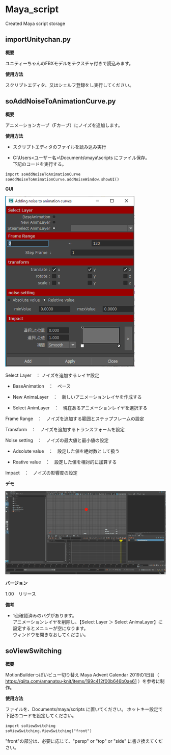# Maya_script
Created Maya script storage

## importUnitychan.py

**概要**

ユニティーちゃんのFBXモデルをテクスチャ付きで読込みます。

**使用方法**

スクリプトエディタ、又はシェルフ登録をし実行してください。



## soAddNoiseToAnimationCurve.py

**概要**

アニメーションカーブ（Fカーブ）にノイズを追加します。

**使用方法**


- スクリプトエディタのファイルを読み込み実行

- C:\Users\<ユーザー名>\Documents\maya\scripts にファイル保存。<br>下記のコードを実行する。<br>
```
import soAddNoiseToAnimationCurve
soAddNoiseToAnimationCurve.addNoiseWindow.showUI()
```

**GUI**

![demo](https://github.com/4jigenshiteiC/Maya_script/blob/item/gui.PNG)

Select Layer　： ノイズを追加するレイヤ設定

- BaseAnimation　：　ペース

- New AnimaLayer　：　新しいアニメーションレイヤを作成する

- Select AnimLayer　：　現在あるアニメーションレイヤを選択する


Frame Range　：　ノイズを追加する範囲とステップフレームの設定

Transform　：　ノイズを追加するトランスフォームを設定

Noise setting　：　ノイズの最大値と最小値の設定

- Adsolute value　：　設定した値を絶対数として扱う　

- Reative value　：　設定した値を相対的に加算する

Impact　：　ノイズの影響度の設定



**デモ**

![demo](https://github.com/4jigenshiteiC/Maya_script/blob/item/addNoiseToAnimationCurve.gif)

**バージョン**

1.00　リリース

**備考**

- 1点確認済みのバグがあります。<br>アニメーションレイヤを削除し、【Select Layer ＞ Select AnimaLayer】に設定するとメニューが空になります。<br>ウィンドウを開きなおしてください。



## soViewSwitching

**概要**

MotionBuilderっぽいビュー切り替え
Maya Advent Calendar 2019の1日目（ https://qiita.com/amanatsu-knit/items/199c412f00b646b0ae61 ）を参考に制作。

**使用方法**

ファイルを、Documents/maya/scripts に置いてください。
ホットキー設定で下記のコードを設定してください。

```
import soViewSwitching
soViewSwitching.ViewSwitching("front") 
```

"front"の部分は、必要に応じて、"persp" or "top" or "side" に書き換えてください。
